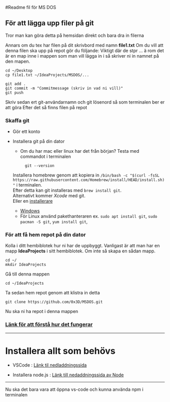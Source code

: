 #Readme fil för MS DOS

## För att lägga upp filer på git

Tror man kan göra detta på hemsidan direkt och bara dra in filerna

Annars om du tex har filen på dit skrivbord med namn __file1.txt__
Om du vill att denna filen ska upp på repot gör du följande:
Viktigt där de stpr ... ä rom det är en map inne i mappen som man vill lägga in i så skriver ni in namnet på den mapen.
```
cd ~/Desktop
cp file1.txt ~/IdeaProjects/MSDOS/...

git add .
git commit -m "Commitmessage (skriv in vad ni vill)"
git push
```
Skriv sedan ert git-användarnamn och git lösenord så som terminalen ber er att göra
Efter det så finns filen på repot

### Skaffa git
* Gör ett konto
* Installera git på din dator
	* Om du har mac eller linux har det från början? Testa med commandot i terminalen
			
			git --version
	 Installera homebrew genom att kopiera in `/bin/bash -c "$(curl -fsSL https://raw.githubusercontent.com/Homebrew/install/HEAD/install.sh)"` i terminalen.  
	 Efter detta kan git installeras med `brew install git`.  
	 Alternativt kommer _Xcode_ med git.  
	 Eller en [installerare](https://sourceforge.net/projects/git-osx-installer/)
			
	* [Windows](https://git-scm.com/download/win) 
	* För Linux använd pakethanteraren ex. `sudo apt install git`, `sudo pacman -S git`, `yum install git`,    

### För att få hem repot på din dator
Kolla i ditt hembiblotek hur ni har de uppbyggt. Vanligast är att man har en mapp __IdeaProjects__ i sitt hembiblotek. Om inte så skapa en sådan mapp.

```
cd ~/
mkdir IdeaProjects
```
Gå till denna mappen

```
cd ~/IdeaProjects
```
Ta sedan hem repot genom att klistra in detta

```
git clone https://github.com/0x3D/MSDOS.git
```
Nu ska ni ha repot i denna mappen


### [ Länk för att förstå hur det fungerar](https://learngitbranching.js.org/ )

___

# Installera allt som behövs

* VSCode : [Länk til nedladdningssida](https://code.visualstudio.com/download)

* Installera node.js : [Länk till nedaddningssida av Node](https://nodejs.org/en/)

___

Nu ska det bara vara att öppna vs-code och kunna använda npm i terminalen

